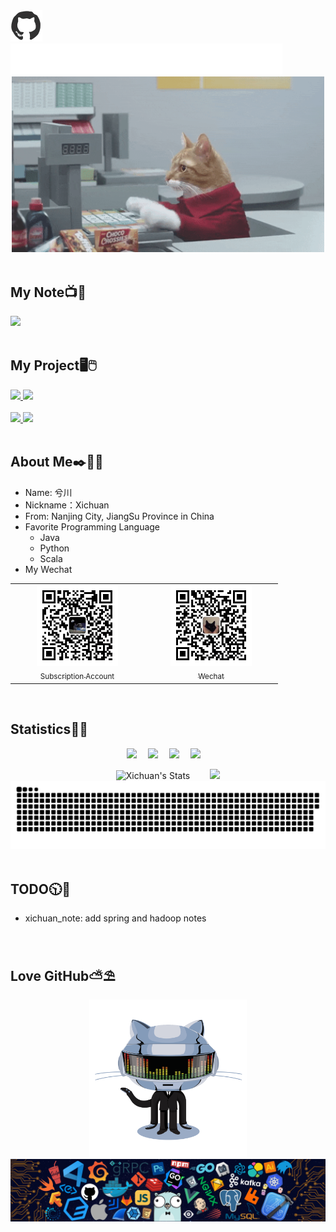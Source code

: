 <!--
#### Hi, 👋  I'm <a href="https://raray-chuan.github.io/xichuan_note" target="_blank">Xichuan </a>,If my note can help you in your work, please give me a following and a star!🍗
-->
<div >
    <!--<a href="https://raray-chuan.github.io/xichuan_note"><img height='50px' src="img/github-ico.gif" alt="xichuan_note" /></a>-->
    <!--<a href="https://raray-chuan.github.io/xichuan_note"><img height='50px' src="img/text.svg" alt="xichuan_note" /></a>-->
    <a href="https://raray-chuan.github.io/xichuan_note"><img height='50px' src="https://raw.githubusercontent.com/Raray-chuan/xichuan_blog_pic/main/img/inner/github-ico.gif" alt="xichuan_note" /></a>
    &emsp;&emsp;
    <a href="https://raray-chuan.github.io/xichuan_note"><img height='50px' src="https://raw.githubusercontent.com/Raray-chuan/xichuan_blog_pic/main/img/inner/text.svg" alt="xichuan_note" /></a>
  <span>&emsp;&emsp;</span>
</div>

<div align="center" >
    <!--<img  width="500px" order-radius="100px" src="img/head/cat/cat04.gif"/>-->
    <img  width="500px" order-radius="100px" src="https://raw.githubusercontent.com/Raray-chuan/xichuan_blog_pic/main/img/inner/head/cat/cat04.gif"/>
</div>
<br>


## My Note📺🍻
<div align="">
<a href="https://github.com/Raray-chuan/xichuan_note">
  <img height="125px"  src="https://github-readme-stats.vercel.app/api/pin/?username=Raray-chuan&repo=xichuan_note&theme=panda&hide_border=false" />
</a>
</div>
<br>


## My Project🖥️🖱️
<div align="">
<a href="https://github.com/Raray-chuan/mini-spring">
  <img height="125px" src="https://github-readme-stats.vercel.app/api/pin/?username=Raray-chuan&repo=mini-spring&theme=flag-india&hide_border=false" />
</a>
<a href="https://github.com/Raray-chuan/springboot-kerberos-hikari-impala">
  <img height="125px" src="https://github-readme-stats.vercel.app/api/pin/?username=Raray-chuan&repo=springboot-kerberos-hikari-impala&theme=flag-india&hide_border=false" />
</a>
</div>
<br>

<div align="">
<a href="https://github.com/Raray-chuan/quality-manage">
  <img height="125px" src="https://github-readme-stats.vercel.app/api/pin/?username=Raray-chuan&repo=quality-manage&theme=flag-india&hide_border=false" />
</a>
<a href="https://github.com/Raray-chuan/HikariCP-4.0.3">
  <img height="125px" src="https://github-readme-stats.vercel.app/api/pin/?username=Raray-chuan&repo=HikariCP-4.0.3&theme=flag-india&hide_border=false" />
</a>
</div>
<br>

## About Me✒️🙋‍♂️️
- Name: 兮川
- Nickname：Xichuan
- From: Nanjing City, JiangSu Province in China
- Favorite Programming Language
    - Java
    - Python
    - Scala
- My Wechat
<table  style="right: 200px">
    <tr>
      <td align="center" style="width: 200px;">
        <a href="https://github.com/Raray-chuan">
          <!--<img src="img/qrcode-for-xichuan.jpg" style="width: 130px;"><br>-->
          <img src="https://raw.githubusercontent.com/Raray-chuan/xichuan_blog_pic/main/img/inner/qrcode-for-xichuan.jpg" style="width: 130px;"><br>
          <sub>Subscription Account</sub>
        </a><br>
      </td>
      <td align="center" style="width: 200px;">
        <a href="https://github.com/Raray-chuan">
          <!--<img src="https://raw.githubusercontent.com/Raray-chuan/xichuan_blog_pic/main/img/inner/qrcode-for-it_fushang.jpg" style="width: 130px;"><br>-->
          <img src="./img/qrcode-for-it_fushang.jpg" style="width: 130px;"><br>
          <sub>Wechat</sub>
        </a><br>
      </td>
    </tr>
</table>    
<br>

## Statistics🍉🍓
<p align="center">
    <a title="github" target="_blank" href="https://github.com/raray-chuan"><img src="https://img.shields.io/badge/dynamic/json?label=GitHub&suffix=%20followers&query=%24.data.totalSubs&url=https%3A%2F%2Fapi.spencerwoo.com%2Fsubstats%2F%3Fsource%3Dgithub%26queryKey%3Draray-chuan&labelColor=282c34&color=353940&logo=github&longCache=true" ></a>&emsp;
    <img src="https://visitor-badge.glitch.me/badge?page_id=raray-chuan" />&emsp; 
    <a href="https://blog.csdn.net/zc_ad/"><img src="https://img.shields.io/badge/CSDN-博客-blue"/></a>&emsp;
    <a href="https://space.bilibili.com/276402816/"><img src="https://img.shields.io/badge/bilibili-哔哩哔哩-ff69b4"/></a>&emsp;
</p>

<div align="center">
<span>&emsp;&emsp;</span>
    <img height="150px"  alt="Xichuan's Stats" src="https://github-readme-stats.vercel.app/api?username=raray-chuan" /><span>&emsp;&emsp;</span>
    <img height="150px" src="https://github-readme-streak-stats.herokuapp.com/?user=raray-chuan" />
    <!--<img height="150px" src="https://github-readme-stats.vercel.app/api/top-langs/?username=raray-chuan&layout=compact&langs_count=8" />-->
<span>&emsp;&emsp;</span>
</div>

<div align="center">
    <img src="https://raw.githubusercontent.com/raray-chuan/raray-chuan/main/img/github-contribution-grid-snake.svg" >
</div>
<br>


## TODO🕥📡
- xichuan_note: add spring and hadoop notes
<br>


## Love GitHub⛅⛱️
<!--<div align="center"><img width="50%" src="./img/github-pic.gif"/></div>-->
<!--<div align="center"><img src="./img/bottom.png" /></div>-->
<div align="center"><img width="50%" src="https://raw.githubusercontent.com/Raray-chuan/xichuan_blog_pic/main/img/inner/github-pic.gif"/></div>
<div align="center"><img src="https://raw.githubusercontent.com/Raray-chuan/xichuan_blog_pic/main/img/inner/bottom.png" /></div>



<!-- 隐藏帮助文档
如果你能看到，说明你也想个性化readme,下面连接可以有助于你生成自己的readme主页：
别人写的blog,可以参考一下：https://www.yuque.com/achuan-2/blog/dq718n ; https://zhuanlan.zhihu.com/p/454957736?utm_id=0
参考主页: https://github.com/sun0225SUN/sun0225SUN

效果GitHub地址:
1.打字特效生成：https://readme-typing-svg.herokuapp.com/demo/
2.github-readme-stats(github代码信息):https://github.com/anuraghazra/github-readme-stats
3.github-readme-streak-stats(连续打卡):https://github.com/DenverCoder1/github-readme-streak-stats
4.github-readme-activity-graph(GitHub 活动统计图):https://github.com/Ashutosh00710/github-readme-activity-graph
5.snk(贪吃蛇):https://github.com/Platane/snk
6.dynamic-badge(动态图标):https://shields.io/#dynamic-badge
7.github-readme-stats(项目展示):https://github.com/anuraghazra/github-readme-stats
-->
